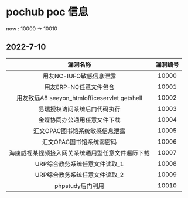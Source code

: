 # pochub poc 信息

now : 10000 -> 10010

## 2022-7-10
|                   漏洞名称                   | 漏洞编号  | 
|:----------------------------------------:|:-----:|
|             用友NC-IUFO敏感信息泄露              | 10000 | 
|              用友ERP-NC任意文件包含              | 10001 |
| 用友致远A8 seeyon_htmlofficeservlet getshell | 10002 |
|              易瑞授权访问系统后门代码执行              | 10003 |
|              金蝶协同办公通用任意文件下载              | 10004 |
|            汇文OPAC图书馆系统敏感信息泄露             | 10005 |
|              汇文OPAC图书馆系统弱密码              | 10006 |
|         海康威视某视频接入网关系统通用型任意文件遍历下载         | 10007 |
|            URP综合教务系统任意文件读取_1             | 10008 |
|            URP综合教务系统任意文件读取_2             | 10009 |
|              phpstudy后门利用              | 10010 |

